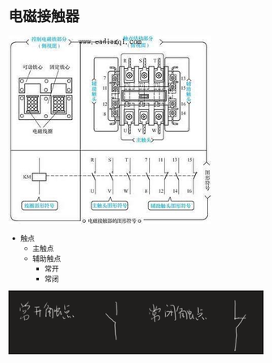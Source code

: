 # 电磁接触器

![alt text](image.png)

- 触点
    - 主触点
    - 辅助触点
        - 常开
        - 常闭



![开关表达](image-1.png)